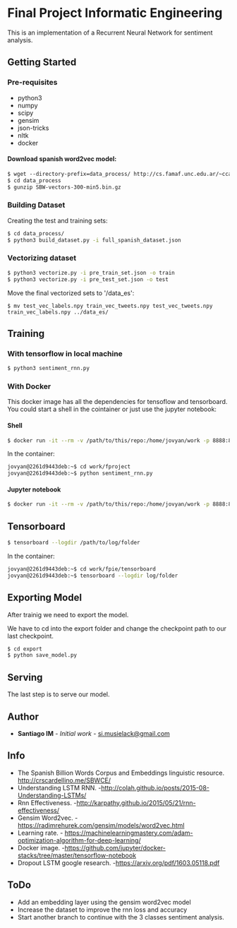 # Final Project Informatic Engineering

This is an implementation of a Recurrent Neural Network for sentiment analysis.

## Getting Started

### Pre-requisites
* python3
* numpy
* scipy
* gensim
* json-tricks
* nltk
* docker

#### Download spanish word2vec model:

```sh
$ wget ‐‐directory-prefix=data_process/ http://cs.famaf.unc.edu.ar/~ccardellino/SBWCE/SBW-vectors-300-min5.bin.gz
$ cd data_process 
$ gunzip SBW-vectors-300-min5.bin.gz
```

### Building Dataset

Creating the test and training sets:

```sh
$ cd data_process/
$ python3 build_dataset.py -i full_spanish_dataset.json 
```

### Vectorizing dataset

```sh
$ python3 vectorize.py -i pre_train_set.json -o train
$ python3 vectorize.py -i pre_test_set.json -o test
```

Move the final vectorized sets to '/data_es':

```
$ mv test_vec_labels.npy train_vec_tweets.npy test_vec_tweets.npy train_vec_labels.npy ../data_es/
```

## Training
### With tensorflow in local machine

```sh
$ python3 sentiment_rnn.py
```
### With Docker
This docker image has all the dependencies for tensoflow and tensorboard.
You could start a shell in the cointainer or just use the jupyter notebook:
#### Shell
```sh
$ docker run -it --rm -v /path/to/this/repo:/home/jovyan/work -p 8888:8888 jupyter/tensorflow-notebook:latest bash
```
In the container:
```sh
jovyan@2261d9443deb:~$ cd work/fproject
jovyan@2261d9443deb:~$ python sentiment_rnn.py
```
#### Jupyter notebook
```sh
$ docker run -it --rm -v /path/to/this/repo:/home/jovyan/work -p 8888:8888 jupyter/tensorflow-notebook:latest
```

## Tensorboard
```sh
$ tensorboard --logdir /path/to/log/folder
```
In the container:
```sh
jovyan@2261d9443deb:~$ cd work/fpie/tensorboard
jovyan@2261d9443deb:~$ tensorboard --logdir log/folder
```

## Exporting Model

After trainig we need to export the model.

We have to cd into the export folder and change the checkpoint path to our last checkpoint.
```sh
$ cd export
$ python save_model.py
```

## Serving

The last step is to serve our model.


## Author

* **Santiago IM** - *Initial work* - si.musielack@gmail.com

## Info

* The Spanish Billion Words Corpus and Embeddings linguistic resource. http://crscardellino.me/SBWCE/
* Understanding LSTM RNN. -http://colah.github.io/posts/2015-08-Understanding-LSTMs/
* Rnn Effectiveness. -http://karpathy.github.io/2015/05/21/rnn-effectiveness/
* Gensim Word2vec. - https://radimrehurek.com/gensim/models/word2vec.html
* Learning rate. - https://machinelearningmastery.com/adam-optimization-algorithm-for-deep-learning/
* Docker image. -https://github.com/jupyter/docker-stacks/tree/master/tensorflow-notebook
* Dropout LSTM google research. -https://arxiv.org/pdf/1603.05118.pdf

## ToDo

* Add an embedding layer using the gensim word2vec model
* Increase the dataset to improve the rnn loss and accuracy
* Start another branch to continue with the 3 classes sentiment analysis.